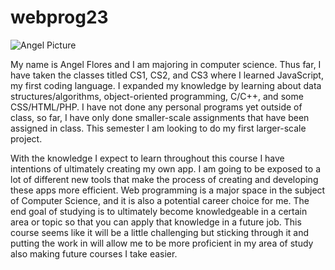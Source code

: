 # webprog23

![Angel Picture](https://github.com/angelfo7319/webprog23/assets/144272766/8e7102b6-667a-46c5-86b8-9af8ad096d15)

My name is Angel Flores and I am majoring in computer science. Thus far, I have taken the classes titled CS1, CS2, and CS3 where I learned JavaScript, my first coding language. I expanded my knowledge by learning about data structures/algorithms, object-oriented programming, C/C++, and some CSS/HTML/PHP. I have not done any personal programs yet outside of class, so far, I have only done smaller-scale assignments that have been assigned in class. This semester I am looking to do my first larger-scale project.

With the knowledge I expect to learn throughout this course I have intentions of ultimately creating my own app. I am going to be exposed to a lot of different new tools that make the process of creating and developing these apps more efficient. Web programming is a major space in the subject of Computer Science, and it is also a potential career choice for me. The end goal of studying is to ultimately become knowledgeable in a certain area or topic so that you can apply that knowledge in a future job. This course seems like it will be a little challenging but sticking through it and putting the work in will allow me to be more proficient in my area of study also making future courses I take easier.
